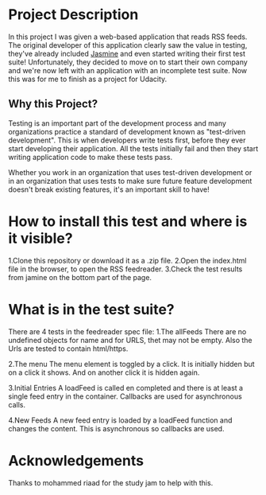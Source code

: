 # Project Description

In this project I was given a web-based application that reads RSS feeds. The original developer of this application clearly saw the value in testing, they've already included [Jasmine](http://jasmine.github.io/) and even started writing their first test suite! Unfortunately, they decided to move on to start their own company and we're now left with an application with an incomplete test suite. 
Now this was for me to finish as a project for Udacity.


## Why this Project?

Testing is an important part of the development process and many organizations practice a standard of development known as "test-driven development". This is when developers write tests first, before they ever start developing their application. All the tests initially fail and then they start writing application code to make these tests pass.

Whether you work in an organization that uses test-driven development or in an organization that uses tests to make sure future feature development doesn't break existing features, it's an important skill to have!


# How to install this test and where is it visible?

1.Clone this repository or download it as a .zip file.
2.Open the index.html file in the browser, to open the RSS feedreader.
3.Check the test results from jamine on the bottom part of the page.

# What is in the test suite?

There are 4 tests in the feedreader spec file:
1.The allFeeds 
There are no undefined objects for name and for URLS, thet may not be empty.
Also the Urls are tested to contain html/https.

2.The menu 
The menu element is toggled by a click. It is initially hidden but on a 
click it shows. And on another click it is hidden again.

3.Initial Entries
A loadFeed is called en completed and there is at least a single feed entry in the container.
Callbacks are used for asynchronous calls. 

4.New Feeds
A new feed entry is loaded by a loadFeed function and changes the content.
This is asynchronous so callbacks are used.


# Acknowledgements
Thanks to mohammed riaad for the study jam to help with this.
